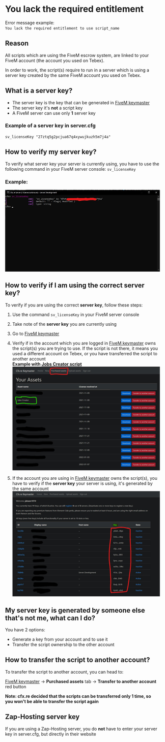 # You lack the required entitlement

Error message example:
<br>
`You lack the required entitlement to use script_name`

## Reason
All scripts which are using the FiveM escrow system, are linked to your FiveM account (the account you used on Tebex).

In order to work, the script(s) require to run in a server which is using a server key created by the same FiveM account you used on Tebex.

## What is a server key?
* The server key is the key that can be generated in [FiveM keymaster](https://keymaster.fivem.net/)
* The server key it's **not** a script key
* A FiveM server can use only **1** server key

### Example of a server key in server.cfg
`sv_licenseKey "27ztq5g2pcjua67q4xywujkuzh5m7j4a"`

## How to verify my server key?
To verify what server key your server is currently using, you have to use the following command in your FiveM server console: `sv_licenseKey`

### Example:
![Example image](example_server_key.jpg "Server key example")

## How to verify if I am using the correct server key?
To verify if you are using the correct **server key**, follow these steps:

1. Use the command `sv_licenseKey` in your FiveM server console
2. Take note of the **server key** you are currently using
3. Go to [FiveM keymaster](https://keymaster.fivem.net/)
4. Verify if in the account which you are logged in [FiveM keymaster](https://keymaster.fivem.net/) owns the script(s) you are trying to use. If the script is not there, it means you used a different account on Tebex, or you have transferred the script to another account
<br>**Example with [Jobs Creator script](https://forum.cfx.re/t/jobs-creator-4-6-esx-in-game-job-creation-menu-without-server-restart/2667762)**
    ![Example purchased assets image](example_purchased_assets.jpg "Purchased assets")
    
5. If the account you are using in [FiveM keymaster](https://keymaster.fivem.net/) owns the script(s), you have to verify if the **server key** your server is using, it's generated by the same account
    ![Keymaster keys list image](keymaster_keys_list.jpg "Keys list")

## My server key is generated by someone else that's not me, what can I do?
You have 2 options:

* Generate a key from your account and to use it
* Transfer the script ownership to the other account

## How to transfer the script to another account?
To transfer the script to another account, you can head to:

[FiveM keymaster](https://keymaster.fivem.net/) -> **Purchased assets** tab -> **Transfer to another account** red button

**Note: cfx.re decided that the scripts can be transferred only 1 time, so you won't be able to transfer the script again**

## Zap-Hosting server key
If you are using a Zap-Hosting server, you do **not** have to enter your server key in server.cfg, but directly in their website